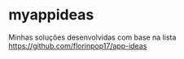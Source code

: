 # myappideas
Minhas soluções desenvolvidas com base na lista https://github.com/florinpop17/app-ideas
